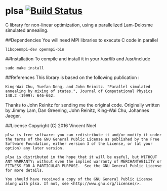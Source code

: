 # plsa [![Build Status](https://travis-ci.org/vincent-noel/plsa.svg?branch=master)](https://travis-ci.org/vincent-noel/plsa)
C library for non-linear optimization, using a parallelized Lam-Delosme simulated annealing.



##Dependencies
You will need MPI libraries to execute C code in parallel

	libopenmpi-dev openmpi-bin



##Installation
To compile and install it in your /usr/lib and /usr/include

	sudo make install



##References
This library is based on the following publication :

	King-Wai Chu, Yuefan Deng, and John Reinitz. "Parallel simulated annealing by mixing of states.", Journal of Computational Physics 148.2 (1999): 646-662.

Thanks to John Reinitz for sending me the original code.
Originally written by Jimmy Lam, Dan Greening, John Reinitz, King-Wai Chu, Johannes Jaeger.



##License
	Copyright (C) 2016 Vincent Noel

	plsa is free software: you can redistribute it and/or modify it under the terms of the GNU General Public License as published by the Free Software Foundation, either version 3 of the License, or	(at your option) any later version.

	plsa is distributed in the hope that it will be useful,	but WITHOUT ANY WARRANTY; without even the implied warranty of MERCHANTABILITY or FITNESS FOR A PARTICULAR PURPOSE.  See the GNU General Public License for more details.

	You should have received a copy of the GNU General Public License along with plsa. If not, see <http://www.gnu.org/licenses/>.
